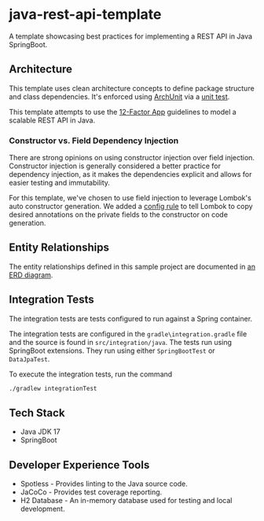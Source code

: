 # java-rest-api-template

A template showcasing best practices for implementing a REST API in Java SpringBoot.

## Architecture

This template uses clean architecture concepts to define package structure and class dependencies. It's enforced 
using [ArchUnit](https://github.com/TNG/ArchUnit-Examples/blob/main/example-junit5/src/test/java/com/tngtech/archunit/exampletest/junit5/OnionArchitectureTest.java) 
via a [unit test](./src/test/java/com/slalombuild/movieman/CleanArchitectureTests.java).

This template attempts to use the [12-Factor App](https://www.redhat.com/architect/12-factor-app) guidelines to model 
a scalable REST API in Java.

### Constructor vs. Field Dependency Injection

There are strong opinions on using constructor injection over field injection. Constructor injection is generally 
considered a better practice for dependency injection, as it makes the dependencies explicit and allows for 
easier testing and immutability.

For this template, we've chosen to use field injection to leverage Lombok's auto constructor generation. We added a 
[config rule](./lombok.config) to tell Lombok to copy desired annotations on the private fields to the constructor 
on code generation.

## Entity Relationships

The entity relationships defined in this sample project are documented in [an ERD diagram](./documentation/DatabaseEntityRelationships.md). 

## Integration Tests

The integration tests are tests configured to run against a Spring container.

The integration tests are configured in the `gradle\integration.gradle` file 
and the source is found in `src/integration/java`.
The tests run using SpringBoot extensions. They run using either `SpringBootTest` or `DataJpaTest`.

To execute the integration tests, run the command
```bash
./gradlew integrationTest
```

## Tech Stack
* Java JDK 17
* SpringBoot

## Developer Experience Tools
* Spotless - Provides linting to the Java source code.
* JaCoCo - Provides test coverage reporting.
* H2 Database - An in-memory database used for testing and local development.
